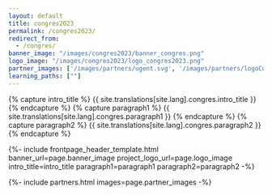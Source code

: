 ```yaml
---
layout: default
title: congres2023
permalink: /congres2023/
redirect_from: 
  - /congres/
banner_image: "/images/congres2023/banner_congres.png"
logo_image: "/images/congres2023/logo_congres2023.png"
partner_images: ['/images/partners/ugent.svg', '/images/partners/logoCollectiveUp.svg', '/images/partners/dwengo.png', '/images/partners/istem.png', '/images/partners/2link2.png', '/images/partners/hogent.svg', '/images/partners/pov.jpg' , '/images/partners/onderwijsvlaanderen.png', '/images/partners/cofundedEU-nl.png', '/images/partners/digitalbelgium.png']
learning_paths: [""]
---
```


{% capture intro_title %} {{ site.translations[site.lang].congres.intro_title }} {% endcapture %}
{% capture paragraph1 %} {{ site.translations[site.lang].congres.paragraph1 }} {% endcapture %}
{% capture paragraph2 %} {{ site.translations[site.lang].congres.paragraph2 }} {% endcapture %}

{%- include frontpage_header_template.html banner_url=page.banner_image project_logo_url=page.logo_image
intro_title=intro_title
paragraph1=paragraph1
paragraph2=paragraph2
-%}



{%- include partners.html images=page.partner_images -%}
